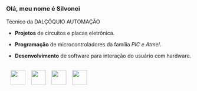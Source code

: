 ##

### Olá, meu nome é Silvonei
Técnico da DALÇÓQUIO AUTOMAÇÃO

- **Projetos** de circuitos e placas eletrônica.

- **Programação** de microcontroladores da família *PIC e Atmel*.

- **Desenvolvimento** de software para interação do usuário com hardware.

<div display+"inline"> 
  <br>
  &nbsp;&nbsp;&nbsp;<img width="40" height="40" src="https://cdn.jsdelivr.net/gh/devicons/devicon/icons/arduino/arduino-original.svg" />             
  &nbsp;&nbsp;&nbsp;<img width="40" height="40" src="https://cdn.jsdelivr.net/gh/devicons/devicon/icons/c/c-line.svg" />   
  &nbsp;&nbsp;&nbsp;<img width="40" src="https://cdn.jsdelivr.net/gh/devicons/devicon/icons/visualstudio/visualstudio-plain.svg" />   
  &nbsp;&nbsp;&nbsp;<img width="40" src="https://cdn.jsdelivr.net/gh/devicons/devicon/icons/html5/html5-original.svg" />          
</div>

##



          
          

